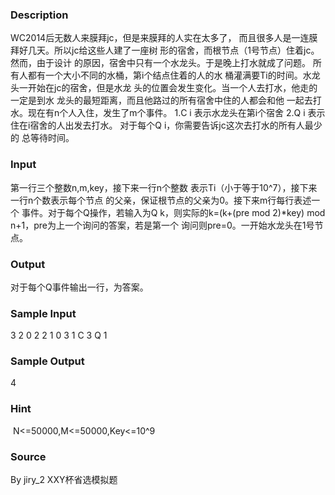 
### Description
WC2014后无数人来膜拜jc，但是来膜拜的人实在太多了， 而且很多人是一连膜拜好几天。所以jc给这些人建了一座树 形的宿舍，而根节点（1号节点）住着jc。然而，由于设计 的原因，宿舍中只有一个水龙头。于是晚上打水就成了问题。 所有人都有一个大小不同的水桶，第i个结点住着的人的水 桶灌满要Ti的时间。水龙头一开始在jc的宿舍，但是水龙 头的位置会发生变化。当一个人去打水，他走的一定是到水 龙头的最短距离，而且他路过的所有宿舍中住的人都会和他 一起去打水。现在有n个人入住，发生了m个事件。 
1.C i 表示水龙头在第i个宿舍 
2.Q i 表示住在i宿舍的人出发去打水。 
对于每个Q i，你需要告诉jc这次去打水的所有人最少的 总等待时间。 

### Input
第一行三个整数n,m,key，接下来一行n个整数 表示Ti（小于等于10^7），接下来一行n个数表示每个节点 的父亲，保证根节点的父亲为0。接下来m行每行表述一个 事件。对于每个Q操作，若输入为Q k，则实际的k=(k+(pre mod 2)*key) mod n+1，pre为上一个询问的答案，若是第一个 询问则pre=0。一开始水龙头在1号节点。 

### Output
对于每个Q事件输出一行，为答案。
### Sample Input
 
3 2 0
2 2 1
0 3 1
C 3
Q 1

### Sample Output
4 

### Hint
 N<=50000,M<=50000,Key<=10^9
### Source
By jiry_2 XXY杯省选模拟题
